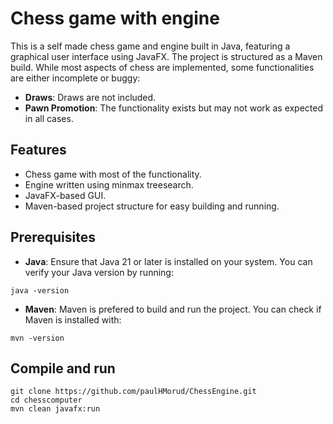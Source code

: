 # Chess game with engine

This is a self made chess game and engine built in Java, featuring a graphical user interface using JavaFX. The project is structured as a Maven build. While most aspects of chess are implemented, some functionalities are either incomplete or buggy:
- **Draws**: Draws are not included.
- **Pawn Promotion**: The functionality exists but may not work as expected in all cases.

## Features
- Chess game with most of the functionality.
- Engine written using minmax treesearch.
- JavaFX-based GUI.
- Maven-based project structure for easy building and running.

## Prerequisites

- **Java**: Ensure that Java 21 or later is installed on your system. You can verify your Java version by running:
```
java -version
```
- **Maven**: Maven is prefered to build and run the project. You can check if Maven is installed with:
```
mvn -version
```
## Compile and run
```
git clone https://github.com/paulHMorud/ChessEngine.git
cd chesscomputer
mvn clean javafx:run
```
